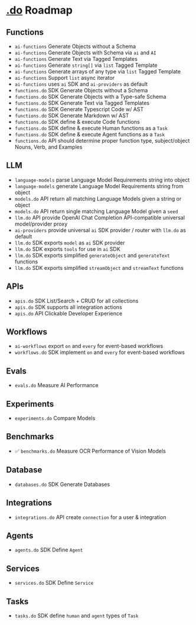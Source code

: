 # [.do](https://dotdo.ai) Roadmap

## Functions

- `ai-functions` Generate Objects without a Schema
- `ai-functions` Generate Objects with Schema via `ai` and `AI`
- `ai-functions` Generate Text via Tagged Templates
- `ai-functions` Generate `string[]` via `list` Tagged Template
- `ai-functions` Generate arrays of any type via `list` Tagged Template
- `ai-functions` Support `list` async iterator
- `ai-functions` uses `ai` SDK and `ai-providers` as default
- `functions.do` SDK Generate Objects without a Schema
- `functions.do` SDK Generate Objects with a Type-safe Schema
- `functions.do` SDK Generate Text via Tagged Templates
- `functions.do` SDK Generate Typescript Code w/ AST
- `functions.do` SDK Generate Markdown w/ AST
- `functions.do` SDK define & execute Code functions
- `functions.do` SDK define & execute Human functions as a `Task`
- `functions.do` SDK define & execute Agent functions as a `Task`
- `functions.do` API should determine proper function type, subject/object Nouns, Verb, and Examples

## LLM

- `language-models` parse Language Model Requirements string into object
- `language-models` generate Language Model Requirements string from object
- `models.do` API return all matching Language Models given a string or object
- `models.do` API return single matching Language Model given a `seed`
- `llm.do` API provide OpenAI Chat Completion API-compatible universal model/provider proxy
- `ai-providers` provide universal `ai` SDK provider / router with `llm.do` as default
- `llm.do` SDK exports `model` as `ai` SDK provider
- `llm.do` SDK exports `tools` for use in `ai` SDK
- `llm.do` SDK exports simplified `generateObject` and `generateText` functions
- `llm.do` SDK exports simplified `streamObject` and `streamText` functions

## APIs

- `apis.do` SDK List/Search + CRUD for all collections
- `apis.do` SDK supports all integration actions
- `apis.do` API Clickable Developer Experience

## Workflows

- `ai-workflows` export `on` and `every` for event-based workflows
- `workflows.do` SDK implement `on` and `every` for event-based workflows

## Evals

- `evals.do` Measure AI Performance

## Experiments

- `experiments.do` Compare Models

## Benchmarks

- ✅ `benchmarks.do` Measure OCR Performance of Vision Models

## Database

- `databases.do` SDK Generate Databases

## Integrations

- `integrations.do` API create `connection` for a user & integration

## Agents

- `agents.do` SDK Define `Agent`

## Services

- `services.do` SDK Define `Service`

## Tasks

- `tasks.do` SDK define `human` and `agent` types of `Task`
